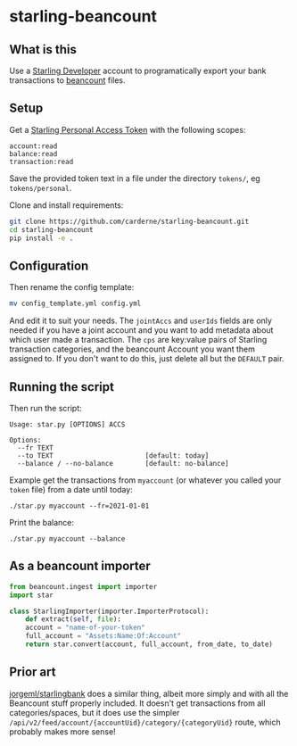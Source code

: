 # starling-beancount
## What is this
Use a [Starling Developer](https://developer.starlingbank.com/get-started) account to programatically export your bank transactions to [beancount](https://beancount.github.io/) files.

## Setup
Get a [Starling Personal Access Token](https://developer.starlingbank.com/personal/token) with the following scopes:
```
account:read
balance:read
transaction:read
```

Save the provided token text in a file under the directory `tokens/`, eg `tokens/personal`.

Clone and install requirements:
```bash
git clone https://github.com/carderne/starling-beancount.git
cd starling-beancount
pip install -e .
```

## Configuration
Then rename the config template:
```bash
mv config_template.yml config.yml
```

And edit it to suit your needs.
The `jointAccs` and `userIds` fields are only needed if you have a joint account and you want to add metadata about which user made a transaction.
The `cps` are key:value pairs of Starling transaction categories, and the beancount Account you want them assigned to.
If you don't want to do this, just delete all but the `DEFAULT` pair.

## Running the script

Then run the script:
```
Usage: star.py [OPTIONS] ACCS

Options:
  --fr TEXT
  --to TEXT                       [default: today]
  --balance / --no-balance        [default: no-balance]
```

Example get the transactions from `myaccount` (or whatever you called your `token` file) from a date until today:
```
./star.py myaccount --fr=2021-01-01
```

Print the balance:
```
./star.py myaccount --balance
```

## As a beancount importer
```python
from beancount.ingest import importer
import star

class StarlingImporter(importer.ImporterProtocol):
    def extract(self, file):
    account = "name-of-your-token"
    full_account = "Assets:Name:Of:Account"
    return star.convert(account, full_account, from_date, to_date)
```

## Prior art
[jorgeml/starlingbank](https://github.com/jorgeml/starlingbank) does a similar thing, albeit more simply and with all the Beancount stuff properly included. It doesn't get transactions from all categories/spaces, but it does use the simpler `/api/v2/feed/account/{accountUid}/category/{categoryUid}` route, which probably makes more sense!
